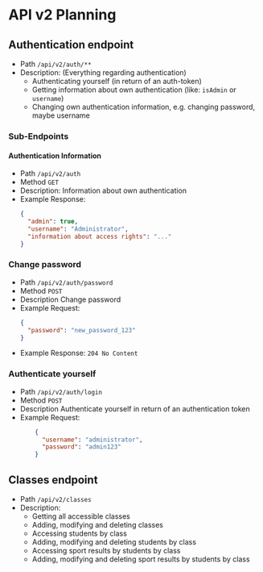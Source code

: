 # API v2 Planning

## Authentication endpoint
- Path `/api/v2/auth/**`  
- Description: (Everything regarding authentication)
    * Authenticating yourself (in return of an auth-token)
    * Getting information about own authentication (like: `isAdmin` or `username`)
    * Changing own authentication information, e.g. changing password, maybe username  
### Sub-Endpoints

#### Authentication Information
- Path `/api/v2/auth`  
- Method `GET`  
- Description: Information about own authentication
- Example Response:  
    ```json
    {
      "admin": true,
      "username": "Administrator",
      "information about access rights": "..."     
    } 
    ```

### Change password
- Path `/api/v2/auth/password`
- Method `POST`
- Description Change password 
- Example Request: 
    ```json
    {
      "password": "new_password_123"
    }
    ```
- Example Response: `204 No Content`

### Authenticate yourself
- Path `/api/v2/auth/login`
- Method `POST`
- Description Authenticate yourself in return of an authentication token
- Example Request:
    ```json
        {
          "username": "administrator",
          "password": "admin123"
        }
    ```

## Classes endpoint
- Path `/api/v2/classes`
- Description: 
    * Getting all accessible classes
    * Adding, modifying and deleting classes
    * Accessing students by class
    * Adding, modifying and deleting students by class
    * Accessing sport results by students by class
    * Adding, modifying and deleting sport results by students by class